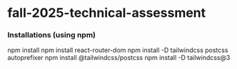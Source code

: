 # fall-2025-technical-assessment

### Installations (using npm)

npm install
npm install react-router-dom
npm install -D tailwindcss postcss autoprefixer
npm install @tailwindcss/postcss
npm install -D tailwindcss@3
